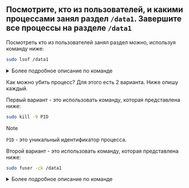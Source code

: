 ## Посмотрите, кто из пользователей, и какими процессами занял раздел `/data1`. Завершите все процессы на разделе `/data1`

Посмотреть кто из пользователей занял раздел можно, используя команду ниже: 

```bash
sudo lsof /data1
```

<details>
    <summary>Более подробное описание по команде</summary>
    
 - `sudo`: Эта команда позволяет выполнять другие команды с правами суперпользователя (`root`). 
Это может быть необходимо, так как некоторые процессы могут быть недоступны для обычного пользователя, и для получения
полной информации может потребоваться повышенные привилегии.

 - `lsof`: `List Open Files` — это утилита, которая отображает список открытых файлов и процессов, которые их используют.
В `Linux` и `Unix` все является файлом, включая устройства, каталоги и сокеты, поэтому `lsof` может быть полезен для
диагностики и мониторинга системы.

 - `/data1`: Это путь к каталогу или файлу, для которого вы хотите получить информацию о открытых файлах.
В данном случае команда будет искать все открытые файлы и процессы, которые используют файлы в каталоге `/data1`.
</details>
	
Как можно убить процесс? Для этого есть 2 варианта. Ниже опишу каждый. 

Первый вариант - это использовать команду, которая представлена ниже: 

```bash
sudo kill -9 PID
```

> [!NOTE]
> `PID` - это уникальный идентификатор процесса. 

Второй вариант - это использовать команду, которая представлена ниже: 

```bash
sudo fuser -ck /data1
```

<details>
    <summary>Более подробное описание по команде</summary>

 - `sudo`: Эта команда позволяет выполнять другие команды с правами суперпользователя (`root`). 
Это необходимо, так как `fuser` может требовать повышенных привилегий для завершения процессов, 
которые используют указанный ресурс.

 - `fuser`: Это утилита, которая показывает идентификаторы процессов (`PID`), использующих указанные файлы или сокеты.
Она может также использоваться для завершения этих процессов.

 - `-c`: Этот параметр указывает `fuser` обрабатывать все файлы в указанном каталоге и его подкаталогах. 
То есть, если вы укажете каталог, `fuser` будет искать процессы, использующие файлы не только в этом каталоге, 
но и во всех его подкаталогах.

 - `-k`: Этот параметр указывает `fuser` завершить все процессы, которые используют указанные файлы или каталоги.
Это может быть полезно, если вы хотите освободить ресурсы, занятые определенными процессами.

 - `/data1`: Это путь к каталогу, для которого вы хотите найти и завершить процессы, использующие его.

</details>
	